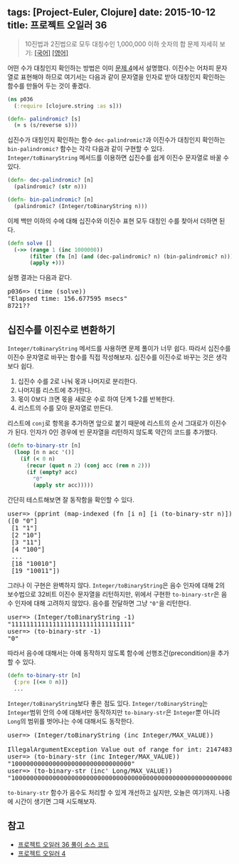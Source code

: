 tags: [Project-Euler, Clojure]
date: 2015-10-12
title: 프로젝트 오일러 36
---
> 10진법과 2진법으로 모두 대칭수인 1,000,000 이하 숫자의 합
> 문제 자세히 보기: [[국어]](http://euler.synap.co.kr/prob_detail.php?id=36) [[영어]](https://projecteuler.net/problem=36)

어떤 수가 대칭인지 확인하는 방법은 이미 [문제 4](/2015/01/13/project-euler-004/)에서 설명했다. 이진수는 어차피 문자열로 표현해야 하므로 여기서는 다음과 같이 문자열을 인자로 받아 대칭인지 확인하는 함수를 만들어 두는 것이 좋겠다.<!--more-->

```clojure
(ns p036
  (:require [clojure.string :as s]))

(defn- palindromic? [s]
  (= s (s/reverse s)))
```

십진수가 대칭인지 확인하는 함수 `dec-palindromic?`과 이진수가 대칭인지 확인하는 `bin-palindromic?` 함수는 각각 다음과 같이 구현할 수 있다. `Integer/toBinaryString` 메서드를 이용하면 십진수를 쉽게 이진수 문자열로 바꿀 수 있다.

```clojure
(defn- dec-palindromic? [n]
  (palindromic? (str n)))

(defn- bin-palindromic? [n]
  (palindromic? (Integer/toBinaryString n)))
```

이제 백만 이하의 수에 대해 십진수와 이진수 표현 모두 대칭인 수를 찾아서 더하면 된다.

```clojure
(defn solve []
  (->> (range 1 (inc 1000000))
       (filter (fn [n] (and (dec-palindromic? n) (bin-palindromic? n))))
       (apply +)))
```

실행 결과는 다음과 같다.

<pre class="console">
p036=> (time (solve))
"Elapsed time: 156.677595 msecs"
8721??
</pre>

## 십진수를 이진수로 변환하기
`Integer/toBinaryString` 메서드를 사용하면 문제 풀이가 너무 쉽다. 따라서 십진수를 이진수 문자열로 바꾸는 함수를 직접 작성해보자. 십진수를 이진수로 바꾸는 것은 생각보다 쉽다.

1. 십진수 수를 2로 나눠 몫과 나머지로 분리한다.
2. 나머지를 리스트에 추가한다.
3. 몫이 0보다 크면 몫을 새로운 수로 하여 단계 1-2를 반복한다.
4. 리스트의 수를 모아 문자열로 만든다.

리스트에 `conj`로 항목을 추가하면 앞으로 붙기 때문에 리스트의 순서 그대로가 이진수가 된다. 인자가 0인 경우에 빈 문자열을 리턴하지 않도록 약간의 코드를 추가했다.

```clojure
(defn to-binary-str [n]
  (loop [n n acc '()]
    (if (< 0 n)
      (recur (quot n 2) (conj acc (rem n 2)))
      (if (empty? acc)
        "0"
        (apply str acc)))))
```

간단히 테스트해보면 잘 동작함을 확인할 수 있다.

<pre class="console">
user=> (pprint (map-indexed (fn [i n] [i (to-binary-str n)]) (range 0 20)))
([0 "0"]
 [1 "1"]
 [2 "10"]
 [3 "11"]
 [4 "100"]
 ...
 [18 "10010"]
 [19 "10011"])
</pre>

그러나 이 구현은 완벽하지 않다. `Integer/toBinaryString`은 음수 인자에 대해 2의 보수법으로 32비트 이진수 문자열을 리턴하지만, 위에서 구현한 `to-binary-str`은 음수 인자에 대해 고려하지 않았다. 음수를 전달하면 그냥 `"0"`을 리턴한다.

<pre class="console">
user=> (Integer/toBinaryString -1)
"11111111111111111111111111111111"
user=> (to-binary-str -1)
"0"
</pre>

따라서 음수에 대해서는 아예 동작하지 않도록 함수에 선행조건(precondition)을 추가할 수 있다.

```clojure
(defn to-binary-str [n]
  {:pre [(<= 0 n)]}
  ...
```

`Integer/toBinaryString`보다 좋은 점도 있다. `Integer/toBinaryString`는 `Integer`범위 안의 수에 대해서만 동작하지만 `to-binary-str`은 `Integer`뿐 아니라 `Long`의 범위를 벗어나는 수에 대해서도 동작한다.

<pre class="console">
user=> (Integer/toBinaryString (inc Integer/MAX_VALUE))

IllegalArgumentException Value out of range for int: 2147483648  clojure.lang.RT.intCast (RT.java:1191)
user=> (to-binary-str (inc Integer/MAX_VALUE))
"10000000000000000000000000000000"
user=> (to-binary-str (inc' Long/MAX_VALUE))
"1000000000000000000000000000000000000000000000000000000000000000"
</pre>

`to-binary-str` 함수가 음수도 처리할 수 있게 개선하고 싶지만, 오늘은 여기까지. 나중에 시간이 생기면 그때 시도해보자.

## 참고
* [프로젝트 오일러 36 풀이 소스 코드](https://github.com/ntalbs/euler/blob/master/src/p036.clj)
* [프로젝트 오일러 4](/2015/01/13/project-euler-004/)
